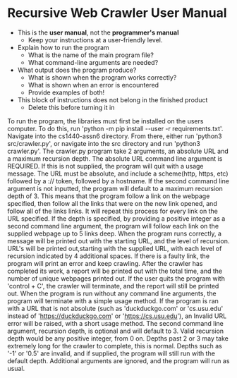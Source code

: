 # Recursive Web Crawler User Manual

*   This is the **user manual**, not the **programmer's manual**
    *   Keep your instructions at a user-friendly level.
*   Explain how to run the program
    *   What is the name of the main program file?
    *   What command-line arguments are needed?
*   What output does the program produce?
    *   What is shown when the program works correctly?
    *   What is shown when an error is encountered
    *   Provide examples of both!
*   This block of instructions does not belong in the finished product
    *   Delete this before turning it in

To run the program, the libraries must first be installed on the users computer. To do 
this, run 'python -m pip install --user -r requirements.txt'. Navigate into the 
cs1440-assn6 directory. From there, either run 'python3 src/crawler.py', or navigate 
into the src directory and run 'python3 crawler.py'.
The crawler.py program take 2 arguments, an absolute URL and a maximum recursion depth. 
The absolute URL command line argument is REQUIRED. If this is not supplied, the program 
will quit with a usage message. The URL must be absolute, and include a scheme(http, 
https, etc) followed by a :// token, followed by a hostname.
If the second command line argument is not inputted, the program will default to a 
maximum recursion depth of 3. This means that the program follow a link on the webpage 
specified, then follow all the links that were on the new link opened, and follow all of 
the links links. It will repeat this process for every link on the URL specified. If the 
depth is specified, by providing a positive integer as a second command line argument, 
the program will follow each link on the supplied webpage up to 5 links deep. 
When the program runs correctly, a message will be printed out with the starting 
URL, and the level of recursion. URL's will be printed out,starting with the supplied 
URL,  with each level of recursion indicated by 4 additional spaces. If there is a 
faulty link, the program will print an error and keep crawling. After the crawler has 
completed its work, a report will be printed out with the total time, and the number of 
unique webpages printed out. If the user quits the program with 'control + C', the 
crawler will terminate, and the report will still be printed out. 
When the program is run without any command line arguments, the program will terminate 
with a simple usage method. If the program is ran with a URL that is not absolute (such 
as 'duckduckgo.com' or 'cs.usu.edu' instead of 'https://duckduckgo.com' or 
'https://cs.usu.edu'), an Invalid URL error will be raised, with a short usage method. 
The second command line argument, recursion depth, is optional and will default to 3. 
Valid recursion depth would be any positive integer, from 0 on. Depths past 2 or 3 may 
take extremely long for the crawler to complete, this is normal. Depths such as '-1' or 
'0.5' are invalid, and if supplied, the program will still run with the default depth. 
Additional arguments are ignored, and the program will run as usual.
